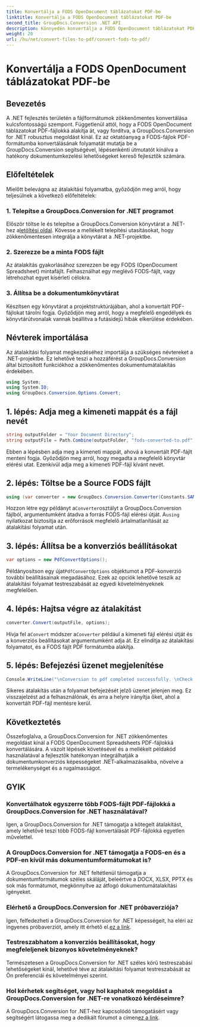 ```yaml
---
title: Konvertálja a FODS OpenDocument táblázatokat PDF-be
linktitle: Konvertálja a FODS OpenDocument táblázatokat PDF-be
second_title: GroupDocs.Conversion .NET API
description: Könnyedén konvertálja a FODS OpenDocument táblázatokat PDF-fájlokká a GroupDocs.Conversion for .NET segítségével. Bővítse .NET-alkalmazásait a zökkenőmentes dokumentumkonverzióval.
weight: 20
url: /hu/net/convert-files-to-pdf/convert-fods-to-pdf/
---
```


# Konvertálja a FODS OpenDocument táblázatokat PDF-be

## Bevezetés
A .NET fejlesztés területén a fájlformátumok zökkenőmentes konvertálása kulcsfontosságú szempont. Függetlenül attól, hogy a FODS OpenDocument táblázatokat PDF-fájlokká alakítja át, vagy fordítva, a GroupDocs.Conversion for .NET robusztus megoldást kínál. Ez az oktatóanyag a FODS-fájlok PDF-formátumba konvertálásának folyamatát mutatja be a GroupDocs.Conversion segítségével, lépésenkénti útmutatót kínálva a hatékony dokumentumkezelési lehetőségeket kereső fejlesztők számára.
## Előfeltételek
Mielőtt belevágna az átalakítási folyamatba, győződjön meg arról, hogy teljesülnek a következő előfeltételek:
### 1. Telepítse a GroupDocs.Conversion for .NET programot
 Először töltse le és telepítse a GroupDocs.Conversion könyvtárat a .NET-hez a[letöltési oldal](https://releases.groupdocs.com/conversion/net/). Kövesse a mellékelt telepítési utasításokat, hogy zökkenőmentesen integrálja a könyvtárat a .NET-projektbe.
### 2. Szerezze be a minta FODS fájlt
Az átalakítás gyakorlásához szerezzen be egy FODS (OpenDocument Spreadsheet) mintafájlt. Felhasználhat egy meglévő FODS-fájlt, vagy létrehozhat egyet kísérleti célokra.
### 3. Állítsa be a dokumentumkönyvtárat
Készítsen egy könyvtárat a projektstruktúrájában, ahol a konvertált PDF-fájlokat tárolni fogja. Győződjön meg arról, hogy a megfelelő engedélyek és könyvtárútvonalak vannak beállítva a futásidejű hibák elkerülése érdekében.

## Névterek importálása
Az átalakítási folyamat megkezdéséhez importálja a szükséges névtereket a .NET-projektbe. Ez lehetővé teszi a hozzáférést a GroupDocs.Conversion által biztosított funkciókhoz a zökkenőmentes dokumentumátalakítás érdekében.

```csharp
using System;
using System.IO;
using GroupDocs.Conversion.Options.Convert;
```
## 1. lépés: Adja meg a kimeneti mappát és a fájl nevét
```csharp
string outputFolder = "Your Document Directory";
string outputFile = Path.Combine(outputFolder, "fods-converted-to.pdf");
```
Ebben a lépésben adja meg a kimeneti mappát, ahová a konvertált PDF-fájlt menteni fogja. Győződjön meg arról, hogy megadta a megfelelő könyvtár elérési utat. Ezenkívül adja meg a kimeneti PDF-fájl kívánt nevét.
## 2. lépés: Töltse be a Source FODS fájlt
```csharp
using (var converter = new GroupDocs.Conversion.Converter(Constants.SAMPLE_FODS))
```
 Hozzon létre egy példányt a`Converter`osztályt a GroupDocs.Conversion fájlból, argumentumként átadva a forrás FODS-fájl elérési útját. A`using` nyilatkozat biztosítja az erőforrások megfelelő ártalmatlanítását az átalakítási folyamat után.
## 3. lépés: Állítsa be a konverziós beállításokat
```csharp
var options = new PdfConvertOptions();
```
 Példányosítson egy újat`PdfConvertOptions` objektumot a PDF-konverzió további beállításainak megadásához. Ezek az opciók lehetővé teszik az átalakítási folyamat testreszabását az egyedi követelményeknek megfelelően.
## 4. lépés: Hajtsa végre az átalakítást
```csharp
converter.Convert(outputFile, options);
```
 Hívja fel a`Convert` módszer a`Converter` például a kimeneti fájl elérési útját és a konverziós beállításokat argumentumként adja át. Ez elindítja az átalakítási folyamatot, és a FODS fájlt PDF formátumba alakítja.
## 5. lépés: Befejezési üzenet megjelenítése
```csharp
Console.WriteLine("\nConversion to pdf completed successfully. \nCheck output in {0}", outputFolder);
```
Sikeres átalakítás után a folyamat befejezését jelző üzenet jelenjen meg. Ez visszajelzést ad a felhasználónak, és arra a helyre irányítja őket, ahol a konvertált PDF-fájl mentésre kerül.

## Következtetés
Összefoglalva, a GroupDocs.Conversion for .NET zökkenőmentes megoldást kínál a FODS OpenDocument Spreadsheets PDF-fájlokká konvertálására. A vázolt lépések követésével és a mellékelt példakód használatával a fejlesztők hatékonyan integrálhatják a dokumentumkonverziós képességeket .NET-alkalmazásaikba, növelve a termelékenységet és a rugalmasságot.
## GYIK
### Konvertálhatok egyszerre több FODS-fájlt PDF-fájlokká a GroupDocs.Conversion for .NET használatával?
Igen, a GroupDocs.Conversion for .NET támogatja a kötegelt átalakítást, amely lehetővé teszi több FODS-fájl konvertálását PDF-fájlokká egyetlen művelettel.
### A GroupDocs.Conversion for .NET támogatja a FODS-en és a PDF-en kívül más dokumentumformátumokat is?
A GroupDocs.Conversion for .NET feltétlenül támogatja a dokumentumformátumok széles skáláját, beleértve a DOCX, XLSX, PPTX és sok más formátumot, megkönnyítve az átfogó dokumentumátalakítási igényeket.
### Elérhető a GroupDocs.Conversion for .NET próbaverziója?
Igen, felfedezheti a GroupDocs.Conversion for .NET képességeit, ha eléri az ingyenes próbaverziót, amely itt érhető el.[ez a link](https://releases.groupdocs.com/).
### Testreszabhatom a konverziós beállításokat, hogy megfeleljenek bizonyos követelményeknek?
Természetesen a GroupDocs.Conversion for .NET széles körű testreszabási lehetőségeket kínál, lehetővé téve az átalakítási folyamat testreszabását az Ön preferenciái és követelményei szerint.
### Hol kérhetek segítséget, vagy hol kaphatok megoldást a GroupDocs.Conversion for .NET-re vonatkozó kérdéseimre?
 A GroupDocs.Conversion for .NET-hez kapcsolódó támogatásért vagy segítségért látogassa meg a dedikált fórumot a címen[ez a link](https://forum.groupdocs.com/c/conversion/11).